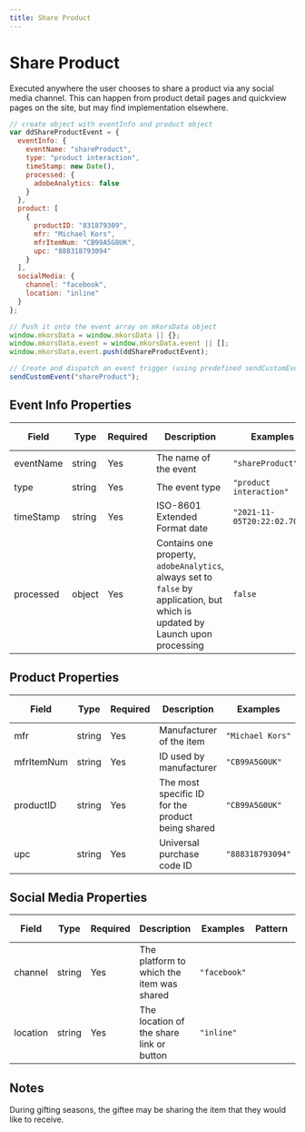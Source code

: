 ```yaml
---
title: Share Product
---
```


# Share Product
Executed anywhere the user chooses to share a product via any social media channel. This can happen from product detail pages and quickview pages on the site, but may find implementation elsewhere.

```javascript
// create object with eventInfo and product object
var ddShareProductEvent = {
  eventInfo: {
    eventName: "shareProduct",
    type: "product interaction",
    timeStamp: new Date(),
    processed: {
      adobeAnalytics: false
    }
  },
  product: [
    {
      productID: "831879309",
      mfr: "Michael Kors",
      mfrItemNum: "CB99A5G0UK",
      upc: "888318793094"
    }
  ],
  socialMedia: {
    channel: "facebook",
    location: "inline"
  }
};

// Push it onto the event array on mkorsData object
window.mkorsData = window.mkorsData || {};
window.mkorsData.event = window.mkorsData.event || [];
window.mkorsData.event.push(ddShareProductEvent);

// Create and dispatch an event trigger (using predefined sendCustomEvent function)
sendCustomEvent("shareProduct");
```

## Event Info Properties
|Field|Type|Required|Description|Examples|Pattern|Min Length|Max Length|Min|Max|Multiple Of|
|-----|----|--------|-----------|--------|-------|----------|----------|---|---|-----------|
|eventName|string|Yes|The name of the event|`"shareProduct"`|||||||
|type|string|Yes|The event type|`"product interaction"`|||||||
|timeStamp|string|Yes|ISO-8601 Extended Format date|`"2021-11-05T20:22:02.707Z"`|||||||
|processed|object|Yes|Contains one property, `adobeAnalytics`, always set to `false` by application, but which is updated by Launch upon processing|`false`|||||||

## Product Properties
|Field|Type|Required|Description|Examples|Pattern|Min Length|Max Length|Min|Max|Multiple Of|
|-----|----|--------|-----------|--------|-------|----------|----------|---|---|-----------|
|mfr|string|Yes|Manufacturer of the item|`"Michael Kors"`|||||||
|mfrItemNum|string|Yes|ID used by manufacturer|`"CB99A5G0UK"`|||||||
|productID|string|Yes|The most specific ID for the product being shared|`"CB99A5G0UK"`|||||||
|upc|string|Yes|Universal purchase code ID|`"888318793094"`|||||||

## Social Media Properties
|Field|Type|Required|Description|Examples|Pattern|Min Length|Max Length|Min|Max|Multiple Of|
|-----|----|--------|-----------|--------|-------|----------|----------|---|---|-----------|
|channel|string|Yes|The platform to which the item was shared|`"facebook"`|
|location|string|Yes|The location of the share link or button|`"inline"`|

## Notes
During gifting seasons, the giftee may be sharing the item that they would like to receive.